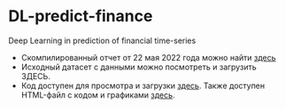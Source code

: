 # DL-predict-finance
Deep Learning in prediction of financial time-series

* Скомпилированный отчет от 22 мая 2022 года можно найти [здесь](https://drive.google.com/file/d/1NXbgGZ_ttnaglAzFEbI_OOZyPINwtiNZ/view?usp=sharing)
* Исходный датасет с данными можно посмотреть и загрузить ЗДЕСЬ. 
* Код доступен для просмотра и загрузки [здесь](https://github.com/edpolyvanaya/DL-predict-finance/blob/2cc5cde266e9eafd3b3ef0186850473d54f90ec3/Deffunc-close.ipynb). Также доступен HTML-файл с кодом и графиками [здесь](https://github.com/edpolyvanaya/DL-predict-finance/blob/835e3fd79cc59594e857e6907b928c9d59fd0c9a/Deffunc-close-7.html). 
